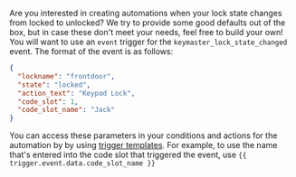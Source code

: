 Are you interested in creating automations when your lock state changes from locked to unlocked? We try to provide some good defaults out of the box, but in case these don't meet your needs, feel free to build your own! You will want to use an `event` trigger for the `keymaster_lock_state_changed` event. The format of the event is as follows:

```json
{
  "lockname": "frontdoor",
  "state": "locked",
  "action_text": "Keypad Lock",
  "code_slot": 1,
  "code_slot_name": "Jack"
}
```

You can access these parameters in your conditions and actions for the automation by by using [trigger templates](https://www.home-assistant.io/docs/automation/templating/#event). For example, to use the name that's entered into the code slot that triggered the event, use `{{ trigger.event.data.code_slot_name }}`
